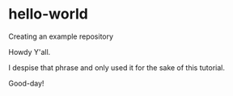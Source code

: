 # hello-world
Creating an example repository

Howdy Y'all.

I despise that phrase and only used it for the sake of this tutorial. 

Good-day!
